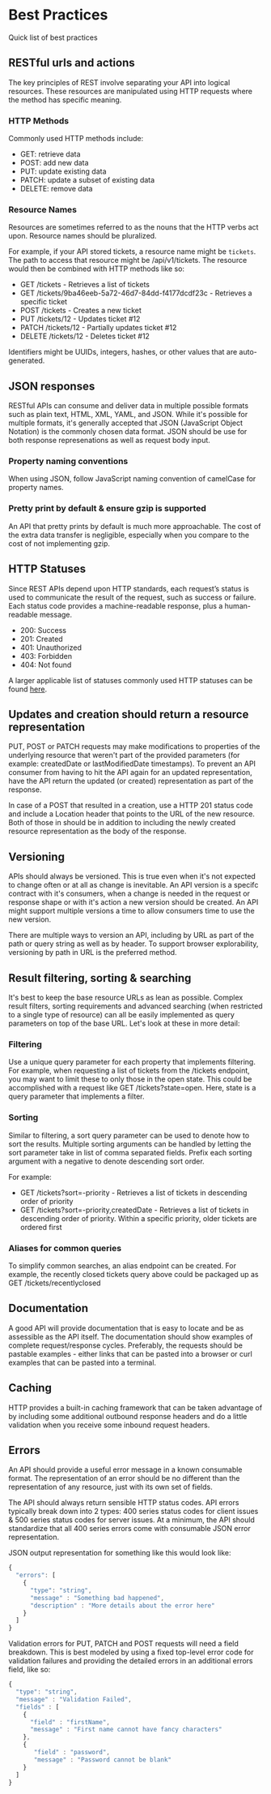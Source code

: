 # Best Practices

Quick list of best practices

## RESTful urls and actions

The key principles of REST involve separating your API into logical resources. These resources are manipulated using HTTP requests where the method has specific meaning.

### HTTP Methods

Commonly used HTTP methods include:

* GET: retrieve data
* POST: add new data
* PUT: update existing data
* PATCH: update a subset of existing data
* DELETE: remove data

### Resource Names

Resources are sometimes referred to as the nouns that the HTTP verbs act upon.  Resource names should be pluralized.

For example, if your API stored tickets, a resource name might be `tickets`. The path to access that resource might be /api/v1/tickets. The resource would then be combined with HTTP methods like so:

* GET /tickets - Retrieves a list of tickets
* GET /tickets/9ba46eeb-5a72-46d7-84dd-f4177dcdf23c - Retrieves a specific ticket
* POST /tickets - Creates a new ticket
* PUT /tickets/12 - Updates ticket #12
* PATCH /tickets/12 - Partially updates ticket #12
* DELETE /tickets/12 - Deletes ticket #12

Identifiers might be UUIDs, integers, hashes, or other values that are auto-generated.

## JSON responses

RESTful APIs can consume and deliver data in multiple possible formats such as plain text, HTML, XML, YAML, and JSON.  While it's possible for multiple formats, it's generally accepted that JSON (JavaScript Object Notation) is the commonly chosen data format.  JSON should be use for both response represenations as well as request body input.

### Property naming conventions

When using JSON, follow JavaScript naming convention of camelCase for property names.

### Pretty print by default & ensure gzip is supported

An API that pretty prints by default is much more approachable. The cost of the extra data transfer is negligible, especially when you compare to the cost of not implementing gzip.

## HTTP Statuses

Since REST APIs depend upon HTTP standards, each request’s status is used to communicate the result of the request, such as success or failure. Each status code provides a machine-readable response, plus a human-readable message.

* 200: Success
* 201: Created
* 401: Unauthorized
* 403: Forbidden
* 404: Not found

A larger applicable list of statuses commonly used HTTP statuses can be found [here](HTTPStatusCodes.md).

## Updates and creation should return a resource representation

PUT, POST or PATCH requests may make modifications to properties of the underlying resource that weren't part of the provided parameters (for example: createdDate or lastModifiedDate timestamps). To prevent an API consumer from having to hit the API again for an updated representation, have the API return the updated (or created) representation as part of the response.

In case of a POST that resulted in a creation, use a HTTP 201 status code and include a Location header that points to the URL of the new resource. Both of those in should be in addition to including the newly created resource representation as the body of the response.

## Versioning

APIs should always be versioned.  This is true even when it's not expected to change often or at all as change is inevitable.  An API version is a specifc contract with it's consumers, when a change is needed in the request or response shape or with it's action a new version should be created.  An API might support multiple versions a time to allow consumers time to use the new version.

There are multiple ways to version an API, including by URL as part of the path or query string as well as by header.  To support browser explorability, versioning by path in URL is the preferred method.

## Result filtering, sorting & searching

It's best to keep the base resource URLs as lean as possible. Complex result filters, sorting requirements and advanced searching (when restricted to a single type of resource) can all be easily implemented as query parameters on top of the base URL. Let's look at these in more detail:

### Filtering

Use a unique query parameter for each property that implements filtering. For example, when requesting a list of tickets from the /tickets endpoint, you may want to limit these to only those in the open state. This could be accomplished with a request like GET /tickets?state=open. Here, state is a query parameter that implements a filter.

### Sorting

Similar to filtering, a sort query parameter can be used to denote how to sort the results. Multiple sorting arguments can be handled by letting the sort parameter take in list of comma separated fields.  Prefix each sorting argument with a negative to denote descending sort order.

For example:

* GET /tickets?sort=-priority - Retrieves a list of tickets in descending order of priority
* GET /tickets?sort=-priority,createdDate - Retrieves a list of tickets in descending order of priority. Within a specific priority, older tickets are ordered first

### Aliases for common queries

To simplify common searches, an alias endpoint can be created.  For example, the recently closed tickets query above could be packaged up as GET /tickets/recentlyclosed

## Documentation

A good API will provide documentation that is easy to locate and be as assessible as the API itself.  The documentation should show examples of complete request/response cycles. Preferably, the requests should be pastable examples - either links that can be pasted into a browser or curl examples that can be pasted into a terminal.

## Caching

HTTP provides a built-in caching framework that can be taken advantage of by including some additional outbound response headers and do a little validation when you receive some inbound request headers.

## Errors

An API should provide a useful error message in a known consumable format. The representation of an error should be no different than the representation of any resource, just with its own set of fields. 

The API should always return sensible HTTP status codes. API errors typically break down into 2 types: 400 series status codes for client issues & 500 series status codes for server issues. At a minimum, the API should standardize that all 400 series errors come with consumable JSON error representation.

JSON output representation for something like this would look like:

```js
{
  "errors": [
    {
      "type": "string",
      "message" : "Something bad happened",
      "description" : "More details about the error here"
    }
  ]
}
```

Validation errors for PUT, PATCH and POST requests will need a field breakdown. This is best modeled by using a fixed top-level error code for validation failures and providing the detailed errors in an additional errors field, like so:

```js
{
  "type": "string",
  "message" : "Validation Failed",
  "fields" : [
    {
      "field" : "firstName",
      "message" : "First name cannot have fancy characters"
    },
    {
       "field" : "password",
       "message" : "Password cannot be blank"
    }
  ]
}
```
